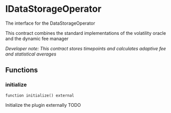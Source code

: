 

# IDataStorageOperator


The interface for the DataStorageOperator

This contract combines the standard implementations of the volatility oracle and the dynamic fee manager

*Developer note: This contract stores timepoints and calculates adaptive fee and statistical averages*


## Functions
### initialize


```solidity
function initialize() external
```

Initialize the plugin externally TODO

